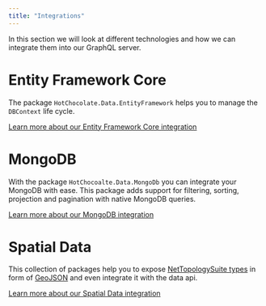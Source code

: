 ```yaml
---
title: "Integrations"
---
```


In this section we will look at different technologies and how we can integrate them into our GraphQL server.

# Entity Framework Core

The package `HotChocolate.Data.EntityFramework` helps you to manage the `DBContext` life cycle.

[Learn more about our Entity Framework Core integration](/docs/hotchocolate/integrations/entity-framework)

# MongoDB

With the package `HotChocoalte.Data.MongoDb` you can integrate your MongoDB with ease.
This package adds support for filtering, sorting, projection and pagination with native MongoDB queries.

[Learn more about our MongoDB integration](/docs/hotchocolate/integrations/mongodb)

# Spatial Data

This collection of packages help you to expose [NetTopologySuite types](https://github.com/NetTopologySuite/NetTopologySuite) in form of [GeoJSON](https://geojson.org/) and even integrate it with the data api.

[Learn more about our Spatial Data integration](/docs/hotchocolate/integrations/spatial-data)
